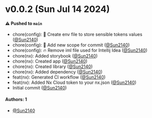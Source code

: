# v0.0.2 (Sun Jul 14 2024)

#### ⚠️ Pushed to `main`

- chore(config): :wrench: Create env file to store sensible tokens values ([@Sun2140](https://github.com/Sun2140))
- chore(config): :wrench: Add new scope for commit ([@Sun2140](https://github.com/Sun2140))
- chore(config): :fire: Remove iml file used for Intellij Idea ([@Sun2140](https://github.com/Sun2140))
- chore(nx): Added storybook ([@Sun2140](https://github.com/Sun2140))
- chore(nx): Created app ([@Sun2140](https://github.com/Sun2140))
- chore(nx): Created library ([@Sun2140](https://github.com/Sun2140))
- chore(nx): Added dependency ([@Sun2140](https://github.com/Sun2140))
- feat(nx): Generated CI workflow ([@Sun2140](https://github.com/Sun2140))
- feat(nx): Added Nx Cloud token to your nx.json ([@Sun2140](https://github.com/Sun2140))
- Initial commit ([@Sun2140](https://github.com/Sun2140))

#### Authors: 1

- [@Sun2140](https://github.com/Sun2140)
